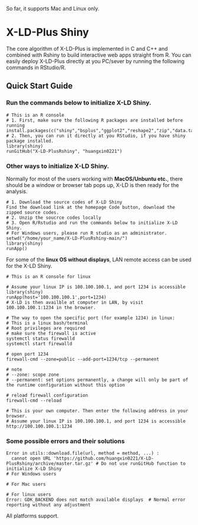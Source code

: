 So far, it supports Mac and Linux only.
# X-LD-Plus Shiny
The core algorithm of X-LD-Plus is implemented in C and C++ and combined with Rshiny to build interactive web apps straight from R.
You can easily deploy X-LD-Plus directly at you PC/sever by running the following commands in RStudio/R.
## Quick Start Guide
### Run the commands below to initialize X-LD Shiny.
~~~
# This is an R console
# 1. First, make sure the following R packages are installed before running
install.packages(c("shiny","bsplus","ggplot2","reshape2","zip","data.table"))
# 2. Then, you can run it directly at you RStudio, if you have shiny package installed.
library(shiny)
runGitHub("X-LD-PlusRshiny", "huangxin0221")
~~~
### Other ways to initialize X-LD Shiny.
Normally for most of the users working with **MacOS/Unbuntu etc.**, there should be a window or browser tab pops up, X-LD is then ready for the analysis.
~~~
# 1. Download the source codes of X-LD Shiny
Find the download link at the homepage Code button, download the zipped source codes.
# 2. Unzip the soucrce codes locally
# 3. Open R/Rstudio and run the commands below to initialize X-LD Shiny.
# For Windows users, please run R studio as an administrator.
setwd("/home/your_name/X-LD-PlusRshiny-main/")
library(shiny)
runApp()
~~~
For some of the **linux OS without displays**, LAN remote access can be used for the X-LD Shiny.
~~~
# This is an R console for linux

# Assume your linux IP is 100.100.100.1, and port 1234 is accessible
library(shiny)
runApp(host='100.100.100.1',port=1234)
# X-LD is then availble at computer in LAN, by visit 100.100.100.1:1234 in the browser.

# The way to open the specific port (for example 1234) in linux:
# This is a linux bash/terminal
# Root privileges are required
# make sure the firewall is active
systemctl status firewalld
systemctl start firewalld

# open port 1234
firewall-cmd --zone=public --add-port=1234/tcp --permanent

# note
# --zone: scope zone
# --permanent: set options permanently, a change will only be part of the runtime configuration without this option

# reload firewall configuration
firewall-cmd --reload 
~~~
~~~
# This is your own computer. Then enter the following address in your browser.
# Assume your linux IP is 100.100.100.1, and port 1234 is accessible
http://100.100.100.1:1234
~~~

### Some possible errors and their solutions 
~~~
Error in utils::download.file(url, method = method, ...) : 
  cannot open URL 'https://github.com/huangxin0221/X-LD-PlusRshiny/archive/master.tar.gz' # Do not use runGitHub function to initialize X-LD Shiny
# For Windows users
 
# For Mac users

# For linux users
Error: GDK_BACKEND does not match available displays  # Normal error reporting without any adjustment
~~~
All platforms support.

